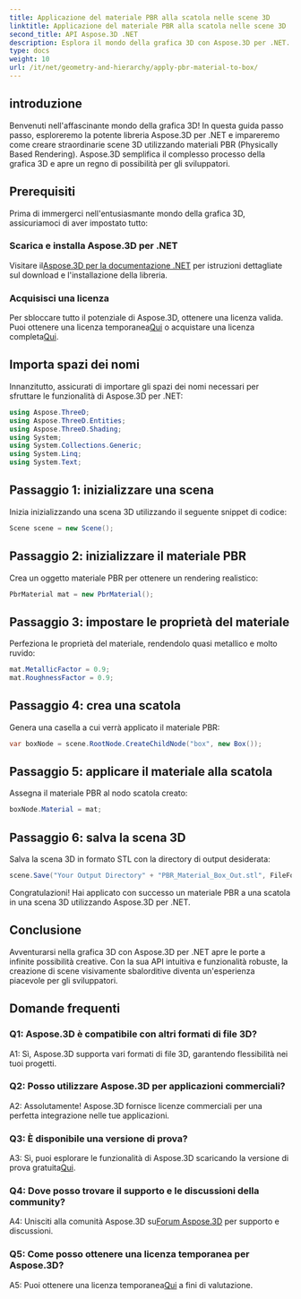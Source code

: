 ```yaml
---
title: Applicazione del materiale PBR alla scatola nelle scene 3D
linktitle: Applicazione del materiale PBR alla scatola nelle scene 3D
second_title: API Aspose.3D .NET
description: Esplora il mondo della grafica 3D con Aspose.3D per .NET. Crea scene coinvolgenti senza sforzo utilizzando materiali di rendering basati sulla fisica.
type: docs
weight: 10
url: /it/net/geometry-and-hierarchy/apply-pbr-material-to-box/
---
```

## introduzione

Benvenuti nell'affascinante mondo della grafica 3D! In questa guida passo passo, esploreremo la potente libreria Aspose.3D per .NET e impareremo come creare straordinarie scene 3D utilizzando materiali PBR (Physically Based Rendering). Aspose.3D semplifica il complesso processo della grafica 3D e apre un regno di possibilità per gli sviluppatori.

## Prerequisiti

Prima di immergerci nell'entusiasmante mondo della grafica 3D, assicuriamoci di aver impostato tutto:

### Scarica e installa Aspose.3D per .NET

 Visitare il[Aspose.3D per la documentazione .NET](https://reference.aspose.com/3d/net/) per istruzioni dettagliate sul download e l'installazione della libreria.

### Acquisisci una licenza

 Per sbloccare tutto il potenziale di Aspose.3D, ottenere una licenza valida. Puoi ottenere una licenza temporanea[Qui](https://purchase.aspose.com/temporary-license/) o acquistare una licenza completa[Qui](https://purchase.aspose.com/buy).

## Importa spazi dei nomi

Innanzitutto, assicurati di importare gli spazi dei nomi necessari per sfruttare le funzionalità di Aspose.3D per .NET:

```csharp
using Aspose.ThreeD;
using Aspose.ThreeD.Entities;
using Aspose.ThreeD.Shading;
using System;
using System.Collections.Generic;
using System.Linq;
using System.Text;
```

## Passaggio 1: inizializzare una scena

Inizia inizializzando una scena 3D utilizzando il seguente snippet di codice:

```csharp
Scene scene = new Scene();
```

## Passaggio 2: inizializzare il materiale PBR

Crea un oggetto materiale PBR per ottenere un rendering realistico:

```csharp
PbrMaterial mat = new PbrMaterial();
```

## Passaggio 3: impostare le proprietà del materiale

Perfeziona le proprietà del materiale, rendendolo quasi metallico e molto ruvido:

```csharp
mat.MetallicFactor = 0.9;
mat.RoughnessFactor = 0.9;
```

## Passaggio 4: crea una scatola

Genera una casella a cui verrà applicato il materiale PBR:

```csharp
var boxNode = scene.RootNode.CreateChildNode("box", new Box());
```

## Passaggio 5: applicare il materiale alla scatola

Assegna il materiale PBR al nodo scatola creato:

```csharp
boxNode.Material = mat;
```

## Passaggio 6: salva la scena 3D

Salva la scena 3D in formato STL con la directory di output desiderata:

```csharp
scene.Save("Your Output Directory" + "PBR_Material_Box_Out.stl", FileFormat.STLASCII);
```

Congratulazioni! Hai applicato con successo un materiale PBR a una scatola in una scena 3D utilizzando Aspose.3D per .NET.

## Conclusione

Avventurarsi nella grafica 3D con Aspose.3D per .NET apre le porte a infinite possibilità creative. Con la sua API intuitiva e funzionalità robuste, la creazione di scene visivamente sbalorditive diventa un'esperienza piacevole per gli sviluppatori.

## Domande frequenti

### Q1: Aspose.3D è compatibile con altri formati di file 3D?

A1: Sì, Aspose.3D supporta vari formati di file 3D, garantendo flessibilità nei tuoi progetti.

### Q2: Posso utilizzare Aspose.3D per applicazioni commerciali?

A2: Assolutamente! Aspose.3D fornisce licenze commerciali per una perfetta integrazione nelle tue applicazioni.

### Q3: È disponibile una versione di prova?

A3: Sì, puoi esplorare le funzionalità di Aspose.3D scaricando la versione di prova gratuita[Qui](https://releases.aspose.com/).

### Q4: Dove posso trovare il supporto e le discussioni della community?

 A4: Unisciti alla comunità Aspose.3D su[Forum Aspose.3D](https://forum.aspose.com/c/3d/18) per supporto e discussioni.

### Q5: Come posso ottenere una licenza temporanea per Aspose.3D?

 A5: Puoi ottenere una licenza temporanea[Qui](https://purchase.aspose.com/temporary-license/) a fini di valutazione.